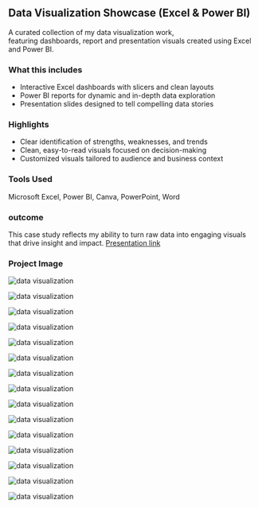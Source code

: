 ## Data Visualization Showcase (Excel & Power BI)

A curated collection of my data visualization work,  
featuring dashboards, report and presentation visuals created using Excel and Power BI.

### What this includes
- Interactive Excel dashboards with slicers and clean layouts  
- Power BI reports for dynamic and in-depth data exploration  
- Presentation slides designed to tell compelling data stories  

### Highlights
- Clear identification of strengths, weaknesses, and trends  
- Clean, easy-to-read visuals focused on decision-making  
- Customized visuals tailored to audience and business context  

### Tools Used
Microsoft Excel, 
Power BI, 
Canva, PowerPoint, Word  

### outcome
This case study reflects my ability to turn raw data into engaging visuals that drive insight and impact.
[Presentation link](https://www.canva.com/design/DAGmO1t9II8/Wjsuo4f5s7_ULTEckj4j1Q/view?utm_content=DAGmO1t9II8&utm_campaign=designshare&utm_medium=link2&utm_source=uniquelinks&utlId=h3e6ab02c01)

### Project Image

![data visualization](Project%20Image%20/Sales%20R.png)

![data visualization](Project%20Image%20/Profit%20R.png)

![data visualization](Project%20Image%20/Detail%20R.png)

![data visualization](Project%20Image%20/report2.png)

![data visualization](Project%20Image%20/report4.png)

![data visualization](Project%20Image%20/report5.png)

![data visualization](Project%20Image%20/report6.png)

![data visualization](Project%20Image%20/report7.png)

![data visualization](Project%20Image%20/report8.png)

![data visualization](Project%20Image%20/dashboard.png)

![data visualization](Project%20Image%20/sliser,dashboard.png)

![data visualization](Project%20Image%20/presentation%202.jpg)

![data visualization](Project%20Image%20/presentation%203.jpg)

![data visualization](Project%20Image%20/presentation%204.jpg)

![data visualization](Project%20Image%20/presentation%205.jpg)
